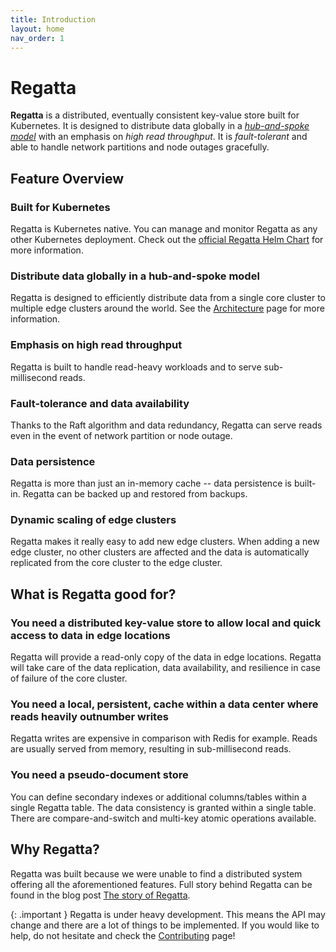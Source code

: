 ```yaml
---
title: Introduction
layout: home
nav_order: 1
---
```


# Regatta

**Regatta** is a distributed, eventually consistent key-value store built for Kubernetes.
It is designed to distribute data globally in a
[*hub-and-spoke model*](https://en.wikipedia.org/wiki/Spoke–hub_distribution_paradigm)
with an emphasis on *high read throughput*.
It is *fault-tolerant* and able to handle network partitions and node outages gracefully.

## Feature Overview

### Built for Kubernetes

Regatta is Kubernetes native. You can manage and monitor Regatta as any
other Kubernetes deployment. Check out the
[official Regatta Helm Chart](https://github.com/jamf/regatta-helm) for more information.

### Distribute data globally in a hub-and-spoke model

Regatta is designed to efficiently distribute data from a single core cluster
to multiple edge clusters around the world. See the [Architecture](architecture.md#Topology)
page for more information.

### Emphasis on high read throughput

Regatta is built to handle read-heavy workloads and to serve sub-millisecond reads.

### Fault-tolerance and data availability

Thanks to the Raft algorithm and data redundancy, Regatta can serve reads even in the event of
network partition or node outage.

### Data persistence

Regatta is more than just an in-memory cache -- data persistence is built-in. Regatta
can be backed up and restored from backups.

### Dynamic scaling of edge clusters

Regatta makes it really easy to add new edge clusters. When adding a new edge cluster,
no other clusters are affected and the data is automatically replicated from the core cluster to the edge cluster.

## What is Regatta good for?

### You need a distributed key-value store to allow local and quick access to data in edge locations

Regatta will provide a read-only copy of the data in edge locations. Regatta will take care of the data replication,
data availability, and resilience in case of failure of the core cluster.

### You need a local, persistent, cache within a data center where reads heavily outnumber writes

Regatta writes are expensive in comparison with Redis for example.
Reads are usually served from memory, resulting in sub-millisecond reads.

### You need a pseudo-document store

You can define secondary indexes or additional columns/tables within a single Regatta table.
The data consistency is granted within a single table.
There are compare-and-switch and multi-key atomic operations available.

## Why Regatta?

Regatta was built because we were unable to find a distributed system
offering all the aforementioned features. Full story behind Regatta can be found in the blog post
[The story of Regatta](https://medium.com/jamf-engineering/the-story-of-regatta-4652f71a350f).

{: .important }
Regatta is under heavy development. This means the API may change
and there are a lot of things to be implemented. If you would like to
help, do not hesitate and check the [Contributing](contributing.md) page!
